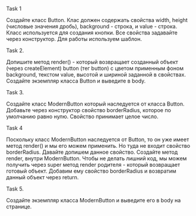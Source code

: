 Task 1
 <p>Создайте класс Button. Клас должен содержать свойства width, 
height (числовые значения дробь), background - строка, и value - строка. 
Класс используется для создания кнопки. Все свойства задавайте через конструктор.
Для работы используем шаблон.</p>


 Task 2. 
 <p>Допишите метод render() - который возвращает созданный объект 
(через createElement) button (тег button) с цветом применным фоном background,
текстом value, высотой и шириной заданной в свойствах. 
 Создайте экземпляр класса Button и выведите в body. </p>


 Task 3.
<p>Создайте класс ModernButton который наследуется от класса Button.
Добавьте через конструктор свойство borderRadius, которое по умолчанию равно нулю. 
Свойство принимает целое число. </p>

Task 4
<p>Поскольку класс ModernButton наследуется от Button, 
то он уже имеет метод render() и мы его можем применить.
Но туда не входит свойство borderRadius. 
Давайте допишем данное свойство. Создайте метод render, внутри ModernButton.
Чтобы не делать лишний код, мы можем получить через super метод render родителя -
который возвращает готовый объект. 
Добавим ему свойство borderRadius и возвратим данный объект через return.</p>

Task 5. 
<p>Создайте экземпляр класса ModernButton и выведите его в body на странице.</p>